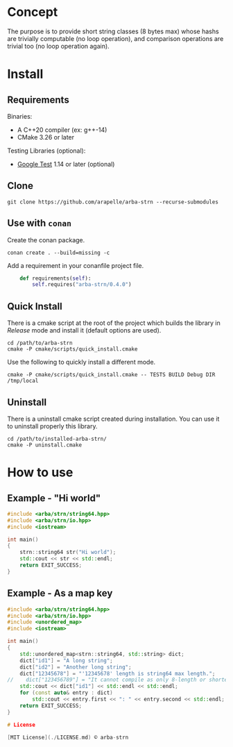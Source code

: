 # Concept #

The purpose is to provide short string classes (8 bytes max) whose hashs are trivially computable
(no loop operation), and comparison operations are trivial too (no loop operation again).

# Install #
## Requirements ##

Binaries:
- A C++20 compiler (ex: g++-14)
- CMake 3.26 or later

Testing Libraries (optional):
- [Google Test](https://github.com/google/googletest) 1.14 or later (optional)

## Clone

```
git clone https://github.com/arapelle/arba-strn --recurse-submodules
```

## Use with `conan`

Create the conan package.
```
conan create . --build=missing -c
```
Add a requirement in your conanfile project file.
```python
    def requirements(self):
        self.requires("arba-strn/0.4.0")
```

## Quick Install ##
There is a cmake script at the root of the project which builds the library in *Release* mode and install it (default options are used).
```
cd /path/to/arba-strn
cmake -P cmake/scripts/quick_install.cmake
```
Use the following to quickly install a different mode.
```
cmake -P cmake/scripts/quick_install.cmake -- TESTS BUILD Debug DIR /tmp/local
```

## Uninstall ##
There is a uninstall cmake script created during installation. You can use it to uninstall properly this library.
```
cd /path/to/installed-arba-strn/
cmake -P uninstall.cmake
```

# How to use
## Example - "Hi world"
```c++
#include <arba/strn/string64.hpp>
#include <arba/strn/io.hpp>
#include <iostream>

int main()
{
    strn::string64 str("Hi world");
    std::cout << str << std::endl;
    return EXIT_SUCCESS;
}
```

## Example - As a map key
```c++
#include <arba/strn/string64.hpp>
#include <arba/strn/io.hpp>
#include <unordered_map>
#include <iostream>

int main()
{
    std::unordered_map<strn::string64, std::string> dict;
    dict["id1"] = "A long string";
    dict["id2"] = "Another long string";
    dict["12345678"] = "'12345678' length is string64 max length.";
//    dict["123456789"] = "It cannot compile as only 8-length or shorter C-string are accepted.";
    std::cout << dict["id1"] << std::endl << std::endl;
    for (const auto& entry : dict)
        std::cout << entry.first << ": " << entry.second << std::endl;
    return EXIT_SUCCESS;
}

# License

[MIT License](./LICENSE.md) © arba-strn
